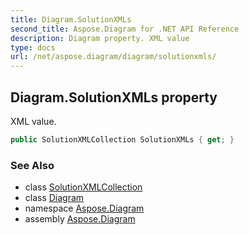 ```yaml
---
title: Diagram.SolutionXMLs
second_title: Aspose.Diagram for .NET API Reference
description: Diagram property. XML value
type: docs
url: /net/aspose.diagram/diagram/solutionxmls/
---
```

## Diagram.SolutionXMLs property

XML value.

```csharp
public SolutionXMLCollection SolutionXMLs { get; }
```

### See Also

* class [SolutionXMLCollection](../../solutionxmlcollection/)
* class [Diagram](../)
* namespace [Aspose.Diagram](../../diagram/)
* assembly [Aspose.Diagram](../../../)


